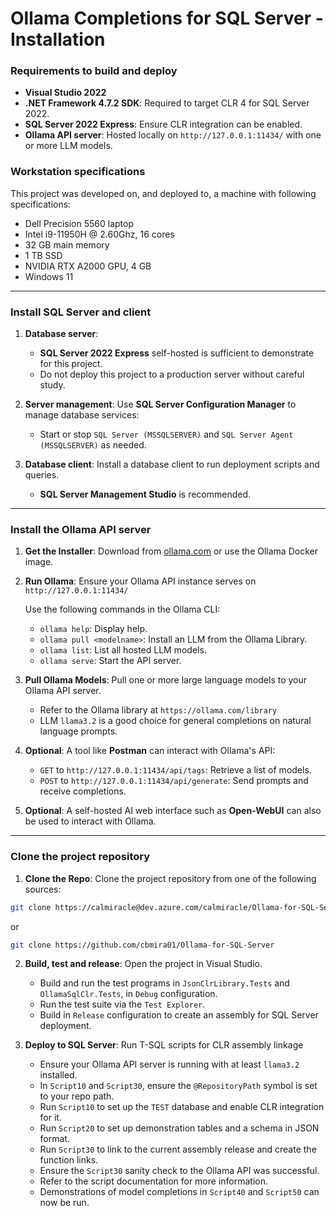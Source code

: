 # Ollama Completions for SQL Server - Installation

### Requirements to build and deploy

   - **Visual Studio 2022**
   - **.NET Framework 4.7.2 SDK**: Required to target CLR 4 for SQL Server 2022.
   - **SQL Server 2022 Express**: Ensure CLR integration can be enabled.
   - **Ollama API server**: Hosted locally on `http://127.0.0.1:11434/` with one or more LLM models.

### Workstation specifications

This project was developed on, and deployed to, a machine with following specifications:

   - Dell Precision 5560 laptop
   - Intel i9-11950H @ 2.60Ghz, 16 cores
   - 32 GB main memory
   - 1 TB SSD
   - NVIDIA RTX A2000 GPU, 4 GB
   - Windows 11

---

### Install SQL Server and client

1. **Database server**: 
   - **SQL Server 2022 Express** self-hosted is sufficient to demonstrate for this project.
   - Do not deploy this project to a production server without careful study.

2. **Server management**: Use **SQL Server Configuration Manager** to manage database services:
   - Start or stop `SQL Server (MSSQLSERVER)` and `SQL Server Agent (MSSQLSERVER)` as needed.

3. **Database client**: Install a database client to run deployment scripts and queries. 
   - **SQL Server Management Studio** is recommended.

---

### Install the Ollama API server

1. **Get the Installer**: Download from [ollama.com](https://ollama.com/) or use the Ollama Docker image.

2. **Run Ollama**: Ensure your Ollama API instance serves on `http://127.0.0.1:11434/`

   Use the following commands in the Ollama CLI:
   - `ollama help`: Display help.
   - `ollama pull <modelname>`: Install an LLM from the Ollama Library.
   - `ollama list`: List all hosted LLM models.
   - `ollama serve`: Start the API server.

3. **Pull Ollama Models**: Pull one or more large language models to your Ollama API server.
   - Refer to the Ollama library at `https://ollama.com/library`
   - LLM `llama3.2` is a good choice for general completions on natural language prompts.

4. **Optional**: A tool like **Postman** can interact with Ollama's API:
   - `GET` to `http://127.0.0.1:11434/api/tags`: Retrieve a list of models.
   - `POST` to `http://127.0.0.1:11434/api/generate`: Send prompts and receive completions.

5. **Optional**: A self-hosted AI web interface such as **Open-WebUI** can also be used to interact with Ollama.

---

### Clone the project repository

1. **Clone the Repo**: Clone the project repository from one of the following sources:

```bash
git clone https://calmiracle@dev.azure.com/calmiracle/Ollama-for-SQL-Server/_git/Ollama-for-SQL-Server
```
or
```bash
git clone https://github.com/cbmira01/Ollama-for-SQL-Server
```

2. **Build, test and release**: Open the project in Visual Studio.

   - Build and run the test programs in `JsonClrLibrary.Tests` and `OllamaSqlClr.Tests`, in `Debug` configuration.
   - Run the test suite via the `Test Explorer`.
   - Build in `Release` configuration to create an assembly for SQL Server deployment.

3. **Deploy to SQL Server**: Run T-SQL scripts for CLR assembly linkage

   - Ensure your Ollama API server is running with at least `llama3.2` installed.
   - In `Script10` and `Script30`, ensure the `@RepositoryPath` symbol is set to your repo path.
   - Run `Script10` to set up the `TEST` database and enable CLR integration for it.
   - Run `Script20` to set up demonstration tables and a schema in JSON format.
   - Run `Script30` to link to the current assembly release and create the function links.
   - Ensure the `Script30` sanity check to the Ollama API was successful.
   - Refer to the script documentation for more information.
   - Demonstrations of model completions in `Script40` and `Script50` can now be run.

